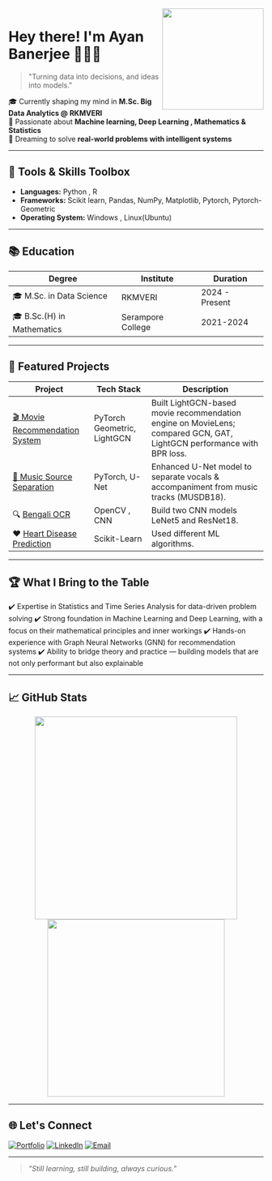 

<img align="right" width="200" src="https://raw.githubusercontent.com/AyanBanerjee29/AyanBanerjee29/main/assets/profile.gif" />

# Hey there! I'm Ayan Banerjee 👨🏻‍💻  

> "Turning data into decisions, and ideas into models."

🎓 Currently shaping my mind in **M.Sc. Big Data Analytics @ RKMVERI**  
🚀 Passionate about **Machine learning, Deep Learning , Mathematics & Statistics**  
🎯 Dreaming to solve **real-world problems with intelligent systems**  

---

## 🔧 Tools & Skills Toolbox


- **Languages:** Python , R  
- **Frameworks:** Scikit learn, Pandas, NumPy, Matplotlib, Pytorch, Pytorch-Geometric 
- **Operating System:** Windows , Linux(Ubuntu)

---

## 📚 Education

| Degree | Institute | Duration |
|--------|-----------|----------|
| 🎓 M.Sc. in Data Science | RKMVERI | 2024 - Present |
| 🎓 B.Sc.(H) in Mathematics | Serampore College | 2021-2024|



---

## 🚀 Featured Projects

| Project | Tech Stack | Description |
|---------|------------|-------------|
| [🎬 Movie Recommendation System](https://github.com/AyanBanerjee29/Movie_Recommendation_System) | PyTorch Geometric, LightGCN | Built LightGCN-based movie recommendation engine on MovieLens; compared GCN, GAT, LightGCN performance with BPR loss. |
| [🎵 Music Source Separation](https://github.com/AyanBanerjee29/Music_Segmentation) | PyTorch, U-Net | Enhanced U-Net model to separate vocals & accompaniment from music tracks (MUSDB18). |
| 🔍 [Bengali OCR](https://github.com/AyanBanerjee29/Bengali_OCR) |OpenCV , CNN | Build two CNN models LeNet5 and ResNet18. |
| ❤ [Heart Disease Prediction](https://github.com/AyanBanerjee29/Heart-Disease-Prediction-using-Machine-Learning-methods) | Scikit-Learn | Used different ML algorithms.|

---

## 🏆 What I Bring to the Table

✔️ Expertise in Statistics and Time Series Analysis for data-driven problem solving
✔️ Strong foundation in Machine Learning and Deep Learning, with a focus on their mathematical principles and inner workings
✔️ Hands-on experience with Graph Neural Networks (GNN) for recommendation systems
✔️ Ability to bridge theory and practice — building models that are not only performant but also explainable 

---

## 📈 GitHub Stats

<p align="center">
  <img src="https://github-readme-stats.vercel.app/api?username=AyanBanerjee29&show_icons=true&theme=radical" width="400"/>  
  <img src="https://github-readme-stats.vercel.app/api/top-langs/?username=AyanBanerjee29&layout=compact&theme=radical" width="350"/>
</p>

---

## 🌐 Let's Connect

[![Portfolio](https://img.shields.io/badge/Portfolio-ayanbanerjee29.github.io-9cf?style=for-the-badge)](https://ayanbanerjee29.github.io/Portfolio)
[![LinkedIn](https://img.shields.io/badge/LinkedIn-Connect-blue?style=for-the-badge&logo=linkedin)](https://www.linkedin.com/in/ayan-banerjee-b8234b321/)
[![Email](https://img.shields.io/badge/Email-ayan292004banerjee@gmail.com-red?style=for-the-badge&logo=gmail)](mailto:ayan292004banerjee@gmail.com)

---

> *"Still learning, still building, always curious."*

